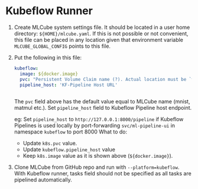 # Kubeflow Runner

1. Create MLCube system settings file. It should be located in a user home directory: `${HOME}/mlcube.yaml`. If this 
   is not possible or not convenient, this file can be placed in any location given that environment variable
   `MLCUBE_GLOBAL_CONFIG` points to this file. 
2. Put the following in this file:
   ```yaml
   kubeflow:
     image: ${docker.image}
     pvc: "Persistent Volume Claim name (?). Actual location must be `workspace` directory of MLCube to run". 
     pipeline_host: 'KF-Pipeline Host URL'      
                 
   ```
   The `pvc` field above has the default value equal to MLCube name (mnist, matmul etc.).
   Set `pipeline_host` field to Kubeflow Pipeline host endpoint.
   
   eg: Set `pipeline_host` to `http://127.0.0.1:8000/pipeline` if Kubeflow Pipelines is used locally by port-forwarding `svc/ml-pipeline-ui` in namespace `kubeflow` to port 8000 
   What to do:
     - Update `k8s.pvc` value.
     - Update `kubeflow.pipeline_host` value
     - Keep `k8s.image` value as it is shown above (`${docker.image}`).
3. Clone MLCube from GitHub repo and run with `--platform=kubeflow`. With Kubeflow runner, tasks field should not be specified as all tasks are pipelined automatically.
